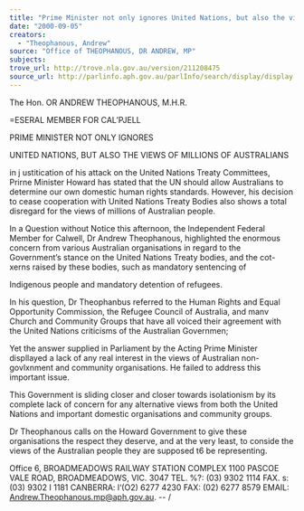 ```yaml
---
title: "Prime Minister not only ignores United Nations, but also the views of millions of Australians"
date: "2000-09-05"
creators:
  - "Theophanous, Andrew"
source: "Office of THEOPHANOUS, DR ANDREW, MP"
subjects:
trove_url: http://trove.nla.gov.au/version/211208475
source_url: http://parlinfo.aph.gov.au/parlInfo/search/display/display.w3p;query=Id%3A%22media/pressrel/IGC26%22
---
```


  The Hon. OR ANDREW THEOPHANOUS, M.H.R. 

  =ESERAL MEMBER FOR CAL’PJELL 

  PRIME MINISTER NOT ONLY IGNORES 

  UNITED NATIONS, BUT ALSO THE VIEWS OF   MILLIONS OF AUSTRALIANS 

  in j ustitication of his attack on the United Nations Treaty Committees,   Prirne Minister Howard has stated that the UN should allow Australians   to determine our own domestic human rights standards. However, his   decision to cease cooperation with United Nations Treaty Bodies also   shows a total disregard for the views of millions of Australian people. 

  In a Question without Notice this afternoon, the Independent Federal   Member for Calwell, Dr Andrew Theophanous, highlighted the enormous   concern from various Australian organisations in regard to the   Government’s stance on the United Nations Treaty bodies, and the   cot-xerns raised by these bodies, such as mandatory sentencing of 

  Indigenous people and mandatory detention of refugees. 

  In his question, Dr Theophanbus referred to the Human Rights and Equal   Opportunity Commission, the Refugee Council of Australia, and manv   Church and Community Groups that have all voiced their agreement with   the United Nations criticisms of the Australian Governmen; 

  Yet the answer supplied in Parliament by the Acting Prime Minister   displlayed a lack of any real interest in the views of Australian non-   govlxnment and community organisations. He failed to address this   important issue. 

  This Government is sliding closer and closer towards isolationism by its   complete lack of concern for any alternative views from both the United   Nations and important domestic organisations and community groups. 

  Dr Theophanous calls on the Howard Government to give these   organisations the respect they deserve, and at the very least, to conside   the views of the Australian people they are supposed t6 be representing. 

  Office 6, BROADMEADOWS RAILWAY STATION COMPLEX   1100 PASCOE VALE ROAD, BROADMEADOWS, VIC. 3047   TEL. %?: (03) 9302 1114 FAX. s: (03) 9302 I 1181 CANBERRA: l‘(O2) 6277 4230 FAX: (02) 6277 8579   EMAIL: Andrew.Theophanous.mp@aph.gov.au.   -- / 

